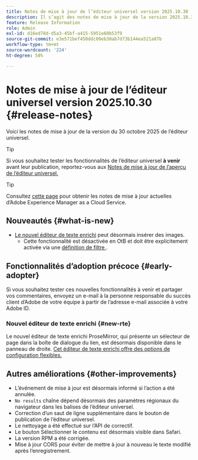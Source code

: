 ```yaml
---
title: Notes de mise à jour de l’éditeur universel version 2025.10.30
description: Il s’agit des notes de mise à jour de la version 2025.10.30 de l’éditeur universel.
feature: Release Information
role: Admin
exl-id: d16ed78d-d5a3-45bf-a415-5951e60b53f9
source-git-commit: e3e571bef450ddc09eb30ab7d73b144ea521a87b
workflow-type: tm+mt
source-wordcount: '224'
ht-degree: 58%

---
```



# Notes de mise à jour de l’éditeur universel version 2025.10.30 {#release-notes}

Voici les notes de mise à jour de la version du 30 octobre 2025 de l’éditeur universel.

>[!TIP]
>
>Si vous souhaitez tester les fonctionnalités de l’éditeur universel **à venir** avant leur publication, reportez-vous aux [Notes de mise à jour de l’aperçu de l’éditeur universel.](/help/release-notes/universal-editor/preview.md)

>[!TIP]
>
>Consultez [cette page](/help/release-notes/release-notes-cloud/release-notes-current.md) pour obtenir les notes de mise à jour actuelles d’Adobe Experience Manager as a Cloud Service.

## Nouveautés {#what-is-new}

* [Le nouvel éditeur de texte enrichi](#new-rte) peut désormais insérer des images.
   * Cette fonctionnalité est désactivée en OtB et doit être explicitement activée via une [ définition de filtre ](/help/implementing/universal-editor/configure-rte.md#toolbar).

## Fonctionnalités d’adoption précoce {#early-adopter}

Si vous souhaitez tester ces nouvelles fonctionnalités à venir et partager vos commentaires, envoyez un e-mail à la personne responsable du succès client d’Adobe de votre équipe à partir de l’adresse e-mail associée à votre Adobe ID.

### Nouvel éditeur de texte enrichi {#new-rte}

Le nouvel éditeur de texte enrichi ProseMirror, qui présente un sélecteur de page dans la boîte de dialogue du lien, est désormais disponible dans le panneau de droite. [Cet éditeur de texte enrichi offre des options de configuration flexibles.](/help/implementing/universal-editor/configure-rte.md)

## Autres améliorations {#other-improvements}

* L’événement de mise à jour est désormais informé si l’action a été annulée.
* `No results` chaîne dépend désormais des paramètres régionaux du navigateur dans les balises de l’éditeur universel.
* Correction d’un saut de ligne supplémentaire dans le bouton de publication de l’éditeur universel.
* Le nettoyage a été effectué sur l’API de correctif.
* Le bouton Sélectionner le contenu est désormais visible dans Safari.
* La version RPM a été corrigée.
* Mise à jour CORS pour éviter de mettre à jour à nouveau le texte modifié après l’enregistrement.
